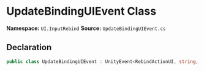 # UpdateBindingUIEvent Class

**Namespace:** `UI.InputRebind`
**Source:** `UpdateBindingUIEvent.cs`

## Declaration

```csharp
public class UpdateBindingUIEvent : UnityEvent<RebindActionUI, string, string, string>
```

